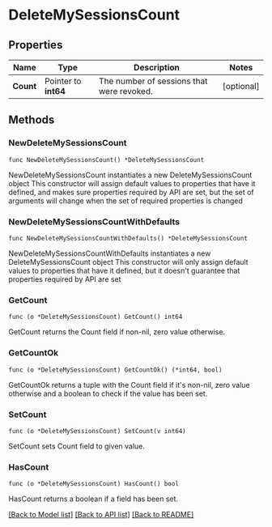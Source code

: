 # DeleteMySessionsCount

## Properties

Name | Type | Description | Notes
------------ | ------------- | ------------- | -------------
**Count** | Pointer to **int64** | The number of sessions that were revoked. | [optional] 

## Methods

### NewDeleteMySessionsCount

`func NewDeleteMySessionsCount() *DeleteMySessionsCount`

NewDeleteMySessionsCount instantiates a new DeleteMySessionsCount object
This constructor will assign default values to properties that have it defined,
and makes sure properties required by API are set, but the set of arguments
will change when the set of required properties is changed

### NewDeleteMySessionsCountWithDefaults

`func NewDeleteMySessionsCountWithDefaults() *DeleteMySessionsCount`

NewDeleteMySessionsCountWithDefaults instantiates a new DeleteMySessionsCount object
This constructor will only assign default values to properties that have it defined,
but it doesn't guarantee that properties required by API are set

### GetCount

`func (o *DeleteMySessionsCount) GetCount() int64`

GetCount returns the Count field if non-nil, zero value otherwise.

### GetCountOk

`func (o *DeleteMySessionsCount) GetCountOk() (*int64, bool)`

GetCountOk returns a tuple with the Count field if it's non-nil, zero value otherwise
and a boolean to check if the value has been set.

### SetCount

`func (o *DeleteMySessionsCount) SetCount(v int64)`

SetCount sets Count field to given value.

### HasCount

`func (o *DeleteMySessionsCount) HasCount() bool`

HasCount returns a boolean if a field has been set.


[[Back to Model list]](../README.md#documentation-for-models) [[Back to API list]](../README.md#documentation-for-api-endpoints) [[Back to README]](../README.md)


